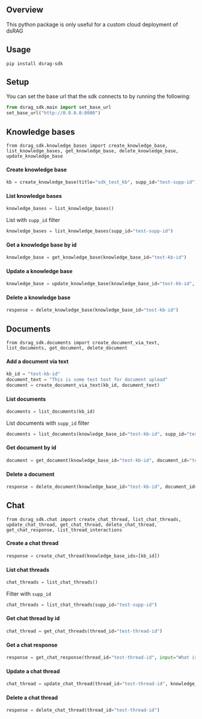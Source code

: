 ## Overview
This python package is only useful for a custom cloud deployment of dsRAG

## Usage
`pip install dsrag-sdk`

## Setup
You can set the base url that the sdk connects to by running the following:
```python
from dsrag_sdk.main import set_base_url
set_base_url("http://0.0.0.0:8000")
```

## Knowledge bases

`from dsrag_sdk.knowledge_bases import create_knowledge_base, list_knowledge_bases, get_knowledge_base, delete_knowledge_base, update_knowledge_base`

#### Create knowledge base
```python
kb = create_knowledge_base(title="sdk_test_kb", supp_id="test-supp-id")
```

#### List knowledge bases
```python
knowledge_bases = list_knowledge_bases()
```

List with `supp_id` filter
```python
knowledge_bases = list_knowledge_bases(supp_id="test-supp-id")
```

#### Get a knowledge base by id
```python
knowledge_base = get_knowledge_base(knowledge_base_id="test-kb-id")
```

#### Update a knowledge base
```python
knowledge_base = update_knowledge_base(knowledge_base_id="test-kb-id", title="updated-title", supp_id="updated-supp-id")
```

#### Delete a knowledge base
```python
response = delete_knowledge_base(knowledge_base_id="test-kb-id")
```

## Documents

`from dsrag_sdk.documents import create_document_via_text, list_documents, get_document, delete_document`

#### Add a document via text
```python
kb_id = "test-kb-id"
document_text = "This is some test text for document upload"
document = create_document_via_text(kb_id, document_text)
```

#### List documents
```python
documents = list_documents(kb_id)
```

List documents with `supp_id` filter

```python
documents = list_documents(knowledge_base_id="test-kb-id", supp_id="test-supp-id")
```

#### Get document by id
```python
document = get_document(knowledge_base_id="test-kb-id", document_id="test-document-id")
```

#### Delete a document
```python
response = delete_document(knowledge_base_id="test-kb-id", document_id="test-document-id")
```

## Chat

`from dsrag_sdk.chat import create_chat_thread, list_chat_threads, update_chat_thread, get_chat_thread, delete_chat_thread, get_chat_response, list_thread_interactions`

#### Create a chat thread
```python
response = create_chat_thread(knowledge_base_ids=[kb_id])
```

#### List chat threads
```python
chat_threads = list_chat_threads()
```

Filter with `supp_id`

```python
chat_threads = list_chat_threads(supp_id="test-supp-id")
```

#### Get chat thread by id
```python
chat_thread = get_chat_threads(thread_id="test-thread-id")
```

#### Get a chat response
```python
response = get_chat_response(thread_id="test-thread-id", input="What is AGI?")
```

#### Update a chat thread
```python
chat_thread = update_chat_thread(thread_id="test-thread-id", knowledge_base_ids=[kb_id_1, kn_id_2], supp_id="updated-supp-id", model="gpt-4o-mini")
```

#### Delete a chat thread
```python
response = delete_chat_thread(thread_id="test-thread-id")
```